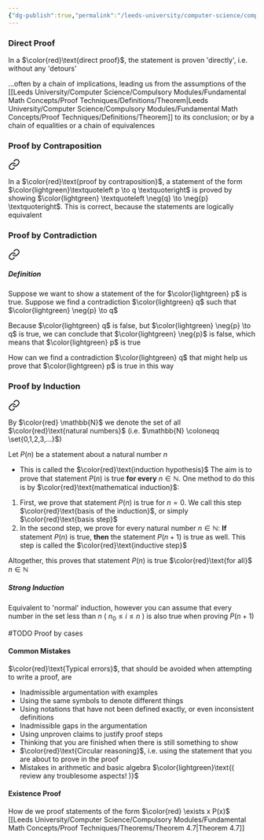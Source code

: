 ```yaml
---
{"dg-publish":true,"permalink":"/leeds-university/computer-science/compulsory-modules/fundamental-math-concepts/proof-techniques/proof-techniques/"}
---
```


### Direct Proof

<div class="transclusion internal-embed is-loaded"><div class="markdown-embed">



In a $\color{red}\text{direct proof}$, the statement is proven 'directly', i.e. without any 'detours' 

</div></div>

<div class="transclusion internal-embed is-loaded"><div class="markdown-embed">



…often by a chain of implications, leading us from the assumptions of the [[Leeds University/Computer Science/Compulsory Modules/Fundamental Math Concepts/Proof Techniques/Definitions/Theorem\|Leeds University/Computer Science/Compulsory Modules/Fundamental Math Concepts/Proof Techniques/Definitions/Theorem]] to its conclusion; or by a chain of equalities or a chain of equivalences 

</div></div>

### Proof by Contraposition

<div class="transclusion internal-embed is-loaded"><a class="markdown-embed-link" href="/leeds-university/computer-science/compulsory-modules/fundamental-math-concepts/proof-techniques/proof-by-contraposition/#def" aria-label="Open link"><svg xmlns="http://www.w3.org/2000/svg" width="24" height="24" viewBox="0 0 24 24" fill="none" stroke="currentColor" stroke-width="2" stroke-linecap="round" stroke-linejoin="round" class="svg-icon lucide-link"><path d="M10 13a5 5 0 0 0 7.54.54l3-3a5 5 0 0 0-7.07-7.07l-1.72 1.71"></path><path d="M14 11a5 5 0 0 0-7.54-.54l-3 3a5 5 0 0 0 7.07 7.07l1.71-1.71"></path></svg></a><div class="markdown-embed">



In a $\color{red}\text{proof by contraposition}$, a statement of the form $\color{lightgreen}\textquoteleft p \to q \textquoteright$ is proved by showing $\color{lightgreen} \textquoteleft \neg{q} \to \neg{p} \textquoteright$. This is correct, because the statements are logically equivalent 

</div></div>

### Proof by Contradiction

<div class="transclusion internal-embed is-loaded"><a class="markdown-embed-link" href="/leeds-university/computer-science/compulsory-modules/fundamental-math-concepts/proof-techniques/proof-by-contradiction/#definition" aria-label="Open link"><svg xmlns="http://www.w3.org/2000/svg" width="24" height="24" viewBox="0 0 24 24" fill="none" stroke="currentColor" stroke-width="2" stroke-linecap="round" stroke-linejoin="round" class="svg-icon lucide-link"><path d="M10 13a5 5 0 0 0 7.54.54l3-3a5 5 0 0 0-7.07-7.07l-1.72 1.71"></path><path d="M14 11a5 5 0 0 0-7.54-.54l-3 3a5 5 0 0 0 7.07 7.07l1.71-1.71"></path></svg></a><div class="markdown-embed">



##### Definition
Suppose we want to show a statement of the for $\color{lightgreen} p$ is true. Suppose we find a contradiction $\color{lightgreen} q$ such that $\color{lightgreen} \neg{p} \to q$

Because $\color{lightgreen} q$ is false, but $\color{lightgreen} \neg{p} \to q$ is true, we can conclude that $\color{lightgreen} \neg{p}$ is false, which means that $\color{lightgreen} p$ is true

How can we find a contradiction $\color{lightgreen} q$ that might help us prove that $\color{lightgreen} p$ is true in this way

</div></div>

### Proof by Induction

<div class="transclusion internal-embed is-loaded"><a class="markdown-embed-link" href="/leeds-university/computer-science/compulsory-modules/fundamental-math-concepts/proof-techniques/proof-by-induction/" aria-label="Open link"><svg xmlns="http://www.w3.org/2000/svg" width="24" height="24" viewBox="0 0 24 24" fill="none" stroke="currentColor" stroke-width="2" stroke-linecap="round" stroke-linejoin="round" class="svg-icon lucide-link"><path d="M10 13a5 5 0 0 0 7.54.54l3-3a5 5 0 0 0-7.07-7.07l-1.72 1.71"></path><path d="M14 11a5 5 0 0 0-7.54-.54l-3 3a5 5 0 0 0 7.07 7.07l1.71-1.71"></path></svg></a><div class="markdown-embed">




By $\color{red} \mathbb{N}$ we denote the set of all $\color{red}\text{natural numbers}$ (i.e. $\mathbb{N} \coloneqq \set{0,1,2,3,...}$)

Let $P(n)$ be a statement about a natural number $n$
- This is called the $\color{red}\text{induction hypothesis}$
The aim is to prove that statement $P(n)$ is true **for every** $n \in \mathbb{N}$. One method to do this is by $\color{red}\text{mathematical induction}$:

1. First, we prove that statement $P(n)$ is true for $n=0$.
    We call this step $\color{red}\text{basis of the induction}$, or simply $\color{red}\text{basis step}$
2. In the second step, we prove for every natural number $n \in \mathbb{N}$:
    **If** statement $P(n)$ is true, **then** the statement $P(n+1)$ is true as well.
    This step is called the $\color{red}\text{inductive step}$

Altogether, this proves that statement $P(n)$ is true $\color{red}\text{for all}$ $n \in \mathbb{N}$
##### Strong Induction
Equivalent to 'normal' induction, however you can assume that every number in the set less than $n$ ( $n_{0} \leq i \leq n$ ) is also true when proving $P(n+1)$


</div></div>

#TODO Proof by cases
#### Common Mistakes
$\color{red}\text{Typical errors}$, that should be avoided when attempting to write a proof, are
- Inadmissible argumentation with examples
- Using the same symbols to denote different things
- Using notations that have not been defined exactly, or even inconsistent definitions
- Inadmissible gaps in the argumentation
- Using unproven claims to justify proof steps
- Thinking that you are finished when there is still something to show
- $\color{red}\text{Circular reasoning}$, i.e. using the statement that you are about to prove in the proof
- Mistakes in arithmetic and basic algebra $\color{lightgreen}\text{( review any troublesome aspects! )}$
#### Existence Proof
How de we proof statements of the form $\color{red} \exists x P(x)$
[[Leeds University/Computer Science/Compulsory Modules/Fundamental Math Concepts/Proof Techniques/Theorems/Theorem 4.7\|Theorem 4.7]]

